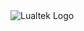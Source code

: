 <img src="https://user-images.githubusercontent.com/10454741/196221011-4e12bfea-29e0-4048-b08f-c194d31a74eb.jpg" alt="Lualtek Logo" >

